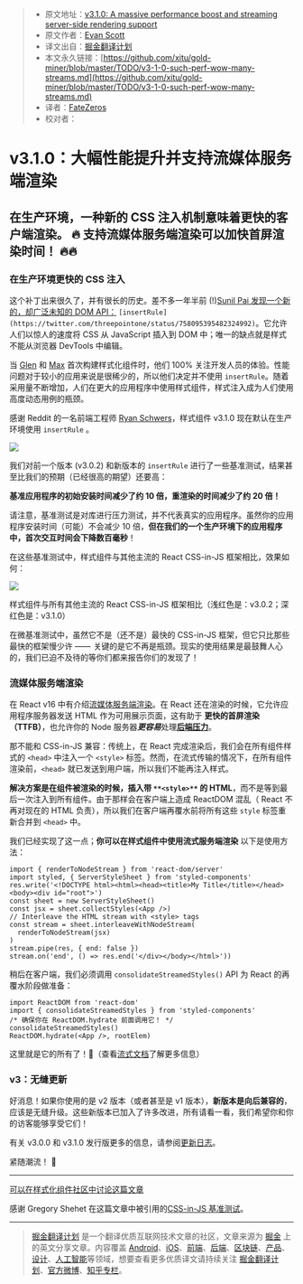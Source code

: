 > * 原文地址：[v3.1.0: A massive performance boost and streaming server-side rendering support](https://medium.com/styled-components/v3-1-0-such-perf-wow-many-streams-c45c434dbd03)
> * 原文作者：[Evan Scott](https://medium.com/@probablyup?source=post_header_lockup)
> * 译文出自：[掘金翻译计划](https://github.com/xitu/gold-miner)
> * 本文永久链接：[https://github.com/xitu/gold-miner/blob/master/TODO/v3-1-0-such-perf-wow-many-streams.md](https://github.com/xitu/gold-miner/blob/master/TODO/v3-1-0-such-perf-wow-many-streams.md)
> * 译者：[FateZeros](https://github.com/fateZeros)
> * 校对者：

# v3.1.0：大幅性能提升并支持流媒体服务端渲染

## 在生产环境，一种新的 CSS 注入机制意味着更快的客户端渲染。 🔥 支持流媒体服务端渲染可以加快首屏渲染时间！ 🔥🔥

### 在生产环境更快的 CSS 注入

这个补丁出来很久了，并有很长的历史。差不多一年半前 (!)[Sunil Pai 发现一个新的，却广泛未知的 DOM API：](https://twitter.com/threepointone/status/758095395482324992) `[insertRule](https://twitter.com/threepointone/status/758095395482324992)`。它允许人们以惊人的速度将 CSS 从 JavaScript 插入到 DOM 中；唯一的缺点就是样式不能从浏览器 DevTools 中编辑。

当 [Glen](https://github.com/geelen) 和 [Max](https://github.com/mxstbr) 首次构建样式化组件时，他们 100% 关注开发人员的体验。性能问题对于较小的应用来说是很稀少的，所以他们决定并不使用 `insertRule`。随着采用量不断增加，人们在更大的应用程序中使用样式组件，样式注入成为人们使用高度动态用例的瓶颈。

感谢 Reddit 的一名前端工程师 [Ryan Schwers](https://twitter.com/real_schwers)，样式组件 v3.1.0 现在默认在生产环境使用 `insertRule` 。

![](https://cdn-images-1.medium.com/max/1200/1*GaOQyktA0iQkF3yDExExgw.png)

我们对前一个版本 (v3.0.2) 和新版本的 `insertRule` 进行了一些基准测试，结果甚至比我们的预期（已经很高的期望）还要高：

**基准应用程序的初始安装时间减少了约 10 倍，重渲染的时间减少了约 20 倍！**

请注意，基准测试是对库进行压力测试，并不代表真实的应用程序。虽然你的应用程序安装时间（可能）不会减少 10 倍，**但在我们的一个生产环境下的应用程序中，首次交互时间会下降数百毫秒**！

在这些基准测试中，样式组件与其他主流的 React CSS-in-JS 框架相比，效果如何：

![](https://cdn-images-1.medium.com/max/1600/1*X0KamN6FwoOMfp-n0TZYsA.png)

样式组件与所有其他主流的 React CSS-in-JS 框架相比（浅红色是：v3.0.2；深红色是：v3.1.0）

在微基准测试中，虽然它不是（还不是）最快的 CSS-in-JS 框架，但它只比那些最快的框架慢少许 ——  关键的是它不再是瓶颈。现实的使用结果是最鼓舞人心的，我们已迫不及待的等你们都来报告你们的发现了！

### 流媒体服务端渲染

在 React v16 中有介绍[流媒体服务端渲染](https://hackernoon.com/whats-new-with-server-side-rendering-in-react-16-9b0d78585d67)。在 React 还在渲染的时候，它允许应用程序服务器发送 HTML 作为可用展示页面，这有助于 **更快的首屏渲染 （TTFB）**，也允许你的 Node 服务器***更容易***处理[**后端压力**](https://nodejs.org/en/docs/guides/backpressuring-in-streams/)。

那不能和 CSS-in-JS 兼容：传统上，在 React 完成渲染后，我们会在所有组件样式的 `<head>` 中注入一个 `<style>` 标签。然而，在流式传输的情况下，在所有组件渲染前，`<head>` 就已发送到用户端，所以我们不能再注入样式。

**解决方案是在组件被渲染的时候，插入带 `**<style>**` 的 HTML**，而不是等到最后一次注入到所有组件。由于那样会在客户端上造成 ReactDOM 混乱（ React 不再对现在的 HTML 负责），所以我们在客户端再覆水前将所有这些 `style` 标签重新合并到 `<head>` 中。

我们已经实现了这一点；**你可以在样式组件中使用流式服务端渲染** 以下是使用方法：

```
import { renderToNodeStream } from 'react-dom/server'
import styled, { ServerStyleSheet } from 'styled-components'
res.write('<!DOCTYPE html><html><head><title>My Title</title></head><body><div id="root">')
const sheet = new ServerStyleSheet()
const jsx = sheet.collectStyles(<App />)
// Interleave the HTML stream with <style> tags
const stream = sheet.interleaveWithNodeStream(
  renderToNodeStream(jsx)
)
stream.pipe(res, { end: false })
stream.on('end', () => res.end('</div></body></html>'))
```

稍后在客户端，我们必须调用 `consolidateStreamedStyles()` API 为 React 的再覆水阶段做准备：

```
import ReactDOM from 'react-dom'
import { consolidateStreamedStyles } from 'styled-components'
/* 确保你在 ReactDOM.hydrate 前面调用它！ */
consolidateStreamedStyles()
ReactDOM.hydrate(<App />, rootElem)
```

这里就是它的所有了！💯（查看[流式文档](http://styled-components.com/docs/advanced#streaming-rendering)了解更多信息）

### v3：无缝更新

好消息！如果你使用的是 v2 版本（或者甚至是 v1 版本），**新版本是向后兼容的**，应该是无缝升级。这些新版本已加入了许多改进，所有请看一看，我们希望你和你的访客能够享受它们！ 

有关 v3.0.0 和 v3.1.0 发行版更多的信息，请参阅[更新日志](https://www.styled-components.com/releases)。

紧随潮流！ 💅

* * *

[可以在样式化组件社区中讨论这篇文章](https://spectrum.chat/thread/845da820-83f7-4228-981c-ff5723d33e61)

感谢 Gregory Shehet 在这篇文章中被引用的[CSS-in-JS 基准测试](https://github.com/A-gambit/CSS-IN-JS-Benchmarks)。



---
 
 > [掘金翻译计划](https://github.com/xitu/gold-miner) 是一个翻译优质互联网技术文章的社区，文章来源为 [掘金](https://juejin.im) 上的英文分享文章。内容覆盖 [Android](https://github.com/xitu/gold-miner#android)、[iOS](https://github.com/xitu/gold-miner#ios)、[前端](https://github.com/xitu/gold-miner#前端)、[后端](https://github.com/xitu/gold-miner#后端)、[区块链](https://github.com/xitu/gold-miner#区块链)、[产品](https://github.com/xitu/gold-miner#产品)、[设计](https://github.com/xitu/gold-miner#设计)、[人工智能](https://github.com/xitu/gold-miner#人工智能)等领域，想要查看更多优质译文请持续关注 [掘金翻译计划](https://github.com/xitu/gold-miner)、[官方微博](http://weibo.com/juejinfanyi)、[知乎专栏](https://zhuanlan.zhihu.com/juejinfanyi)。
